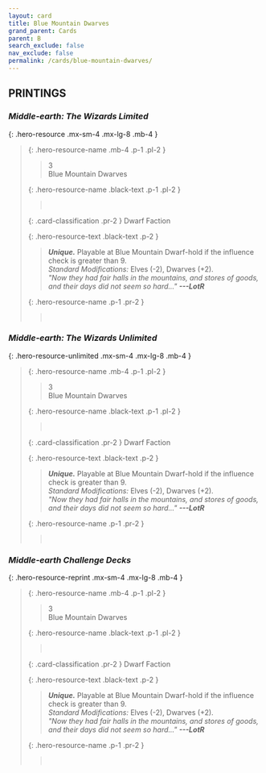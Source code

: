 ```yaml
---
layout: card
title: Blue Mountain Dwarves
grand_parent: Cards
parent: B
search_exclude: false
nav_exclude: false
permalink: /cards/blue-mountain-dwarves/
---
```


## PRINTINGS


### _Middle-earth: The Wizards Limited_

{: .hero-resource .mx-sm-4 .mx-lg-8 .mb-4 }
> {: .hero-resource-name .mb-4 .p-1 .pl-2 }
> > <div class="card-mp">3</div>
> > <div class="card-name">Blue Mountain Dwarves</div>
>
> {: .hero-resource-name .black-text .p-1 .pl-2 }
> > &nbsp;
>
> {: .card-classification .pr-2 }
> Dwarf Faction
>
> {: .hero-resource-text .black-text .p-2 }
> > _**Unique.**_ Playable at Blue Mountain Dwarf-hold if the influence check is greater than 9. <br>_Standard Modifications:_ Elves (-2), Dwarves (+2). <br>_"Now they had fair halls in the mountains, and stores of goods, and their days did not seem so hard..."_ ***---LotR*** 
> 
> {: .hero-resource-name .p-1 .pr-2 }
> > <div class="card-shield"></div>
> > <div class="card-corruption">&nbsp;</div>

### _Middle-earth: The Wizards Unlimited_

{: .hero-resource-unlimited .mx-sm-4 .mx-lg-8 .mb-4 }
> {: .hero-resource-name .mb-4 .p-1 .pl-2 }
> > <div class="card-mp">3</div>
> > <div class="card-name">Blue Mountain Dwarves</div>
>
> {: .hero-resource-name .black-text .p-1 .pl-2 }
> > &nbsp;
>
> {: .card-classification .pr-2 }
> Dwarf Faction
>
> {: .hero-resource-text .black-text .p-2 }
> > _**Unique.**_ Playable at Blue Mountain Dwarf-hold if the influence check is greater than 9. <br>_Standard Modifications:_ Elves (-2), Dwarves (+2). <br>_"Now they had fair halls in the mountains, and stores of goods, and their days did not seem so hard..."_ ***---LotR*** 
> 
> {: .hero-resource-name .p-1 .pr-2 }
> > <div class="card-shield"></div>
> > <div class="card-corruption">&nbsp;</div>

### _Middle-earth Challenge Decks_

{: .hero-resource-reprint .mx-sm-4 .mx-lg-8 .mb-4 }
> {: .hero-resource-name .mb-4 .p-1 .pl-2 }
> > <div class="card-mp">3</div>
> > <div class="card-name">Blue Mountain Dwarves</div>
>
> {: .hero-resource-name .black-text .p-1 .pl-2 }
> > &nbsp;
>
> {: .card-classification .pr-2 }
> Dwarf Faction
>
> {: .hero-resource-text .black-text .p-2 }
> > _**Unique.**_ Playable at Blue Mountain Dwarf-hold if the influence check is greater than 9. <br>_Standard Modifications:_ Elves (-2), Dwarves (+2). <br>_"Now they had fair halls in the mountains, and stores of goods, and their days did not seem so hard..."_ ***---LotR*** 
> 
> {: .hero-resource-name .p-1 .pr-2 }
> > <div class="card-shield"></div>
> > <div class="card-corruption">&nbsp;</div>
